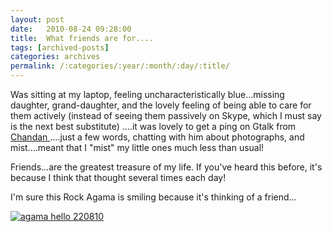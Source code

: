 ```yaml
---
layout: post
date:	2010-08-24 09:28:00
title:  What friends are for....
tags: [archived-posts]
categories: archives
permalink: /:categories/:year/:month/:day/:title/
---
```

Was sitting at my laptop, feeling uncharacteristically blue...missing daughter, grand-daughter, and the lovely feeling of being able to care for them actively (instead of seeing them passively on Skype, which I must say is the next best substitute) ....it was lovely to get a ping on Gtalk from <a href="http://chandanv.blogspot.com/"> Chandan </a>....just a few words, chatting with him about photographs, and mist....meant that I "mist" my little ones much less than usual!

Friends...are the greatest treasure of my life. If you've heard this before, it's because I think that thought several times each day!


I'm sure this Rock Agama is smiling because it's thinking of a friend...

<a href="http://s835.photobucket.com/albums/zz275/dffrntpx/?action=view&current=IMG_1104.jpg" target="_blank"><img src="http://i835.photobucket.com/albums/zz275/dffrntpx/IMG_1104.jpg" border="0" alt="agama hello 220810"></a>
